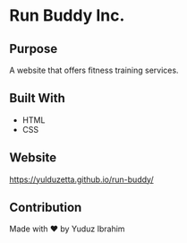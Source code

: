 # Run Buddy Inc.

## Purpose
A website that offers fitness training services.

## Built With
* HTML
* CSS

## Website
https://yulduzetta.github.io/run-buddy/

## Contribution
Made with ❤️ by Yuduz Ibrahim
